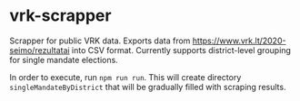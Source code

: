# vrk-scrapper

Scrapper for public VRK data. Exports data from https://www.vrk.lt/2020-seimo/rezultatai into CSV format.
Currently supports district-level grouping for single mandate elections.

In order to execute, run `npm run run`. This will create directory `singleMandateByDistrict` that will be gradually filled with scraping results.
